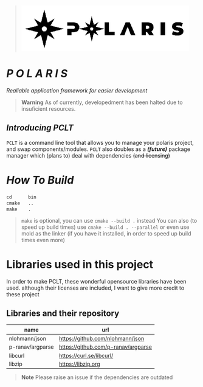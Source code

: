 > ![polaris_banner.png](assets/polaris_LOGO_white_strip.png)


# ***P O L A R I S***
*Realiable application framework for easier development*

> **Warning**
> As of currently, developedment has been halted due to insuficient resources.

## ***Introducing PCLT***
`PCLT` is a command line tool that allows you to manage your polaris project, and swap components/modules.
`PCLT` also doubles as a ***(future)*** package manager which (plans to) deal with dependencies  ~~(and licensing)~~

# ***How To Build***
```shell
cd      bin
cmake   ..
make    .
```
> ```make``` is optional, you can use ```cmake --build .``` instead
> You can also (to speed up build times) use ```cmake --build . --parallel```
> or even use mold as the linker (if you have it installed, in order to speed up build times even more)
# Libraries used in this project
In order to make PCLT, these wonderful opensource libraries have been used.
although their licenses are included, I want to give more credit to these project 


## Libraries and their repository
| name | url |
|------|-----|
| nlohmann/json | https://github.com/nlohmann/json |
| p-ranav/argparse | https://github.com/p-ranav/argparse |
| libcurl | https://curl.se/libcurl/ |
| libzip | https://libzip.org |

> **Note**
> Please raise an issue if the dependencies are outdated
